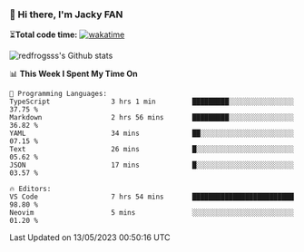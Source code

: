 ### 👋 Hi there, I'm Jacky FAN

⏳**Total code time:** [![wakatime](https://wakatime.com/badge/user/2cbd8003-b8b8-4565-92d7-ad9c23ff1846.svg)](https://wakatime.com/@2cbd8003-b8b8-4565-92d7-ad9c23ff1846)

<img src="https://github-readme-stats.vercel.app/api?username=redfrogsss&show_icons=true" alt="redfrogsss's Github stats"></img>

<!--START_SECTION:waka-->
📊 **This Week I Spent My Time On** 

```text
💬 Programming Languages: 
TypeScript               3 hrs 1 min         █████████░░░░░░░░░░░░░░░░   37.75 % 
Markdown                 2 hrs 56 mins       █████████░░░░░░░░░░░░░░░░   36.82 % 
YAML                     34 mins             ██░░░░░░░░░░░░░░░░░░░░░░░   07.15 % 
Text                     26 mins             █░░░░░░░░░░░░░░░░░░░░░░░░   05.62 % 
JSON                     17 mins             █░░░░░░░░░░░░░░░░░░░░░░░░   03.57 % 

🔥 Editors: 
VS Code                  7 hrs 54 mins       █████████████████████████   98.80 % 
Neovim                   5 mins              ░░░░░░░░░░░░░░░░░░░░░░░░░   01.20 % 
```


 Last Updated on 13/05/2023 00:50:16 UTC
<!--END_SECTION:waka-->
